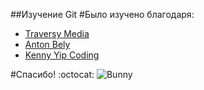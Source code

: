 ##Изучение Git
#Было изучено благодаря:
- [Traversy Media](https://www.youtube.com/watch?v=SWYqp7iY_Tc)
- [Anton Bely](https://www.youtube.com/watch?v=Dlr_E7WfA08)
- [Kenny Yip Coding](https://www.youtube.com/watch?v=OltY8JIaP-4)

#Спасибо! :octocat:
![Bunny](https://i.pinimg.com/originals/b7/15/f5/b715f50d9bfeef0982ff28b1d7f6dde4.gif)
